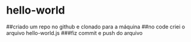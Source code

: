 # hello-world
##criado um repo no github e clonado para a máquina
##no code criei o arquivo hello-world.js
###fiz commit e push do arquivo 